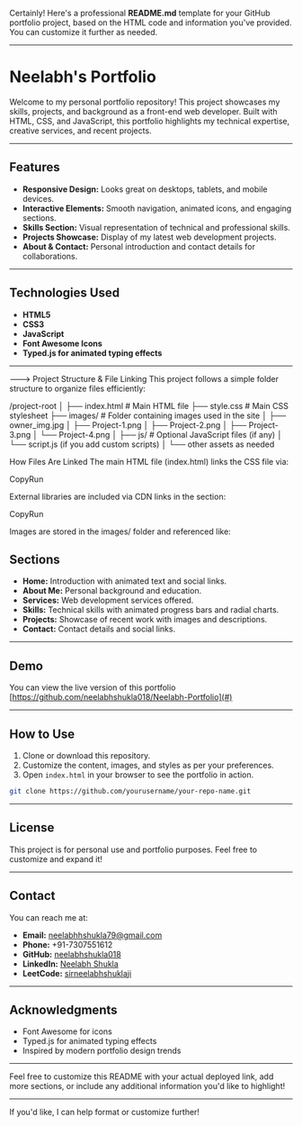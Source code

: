 Certainly! Here's a professional **README.md** template for your GitHub portfolio project, based on the HTML code and information you've provided. You can customize it further as needed.

---

# Neelabh's Portfolio

Welcome to my personal portfolio repository! This project showcases my skills, projects, and background as a front-end web developer. Built with HTML, CSS, and JavaScript, this portfolio highlights my technical expertise, creative services, and recent projects.

---

## Features

- **Responsive Design:** Looks great on desktops, tablets, and mobile devices.
- **Interactive Elements:** Smooth navigation, animated icons, and engaging sections.
- **Skills Section:** Visual representation of technical and professional skills.
- **Projects Showcase:** Display of my latest web development projects.
- **About & Contact:** Personal introduction and contact details for collaborations.

---

## Technologies Used

- **HTML5**
- **CSS3**
- **JavaScript**
- **Font Awesome Icons**
- **Typed.js for animated typing effects**

---

---> Project Structure & File Linking This project follows a simple folder structure to organize files efficiently:

/project-root
│
├── index.html                  # Main HTML file
├── style.css                   # Main CSS stylesheet
├── images/                     # Folder containing images used in the site
│   ├── owner_img.jpg
│   ├── Project-1.png
│   ├── Project-2.png
│   ├── Project-3.png
│   └── Project-4.png
│
├── js/                         # Optional JavaScript files (if any)
│   └── script.js (if you add custom scripts)
│
└── other assets as needed

How Files Are Linked
The main HTML file (index.html) links the CSS file via:

CopyRun
<link rel="stylesheet" href="style.css">
External libraries are included via CDN links in the <head> section:

CopyRun
<script src="https://kit.fontawesome.com/c44dbc2ee4.js" crossorigin="anonymous"></script>
<script src="https://cdn.jsdelivr.net/npm/typed.js@2.0.12"></script>
Images are stored in the images/ folder and referenced like:




## Sections

- **Home:** Introduction with animated text and social links.
- **About Me:** Personal background and education.
- **Services:** Web development services offered.
- **Skills:** Technical skills with animated progress bars and radial charts.
- **Projects:** Showcase of recent work with images and descriptions.
- **Contact:** Contact details and social links.

---

## Demo

You can view the live version of this portfolio [https://github.com/neelabhshukla018/Neelabh-Portfolio](#) 

---

## How to Use

1. Clone or download this repository.
2. Customize the content, images, and styles as per your preferences.
3. Open `index.html` in your browser to see the portfolio in action.

```bash
git clone https://github.com/yourusername/your-repo-name.git
```

---

## License

This project is for personal use and portfolio purposes. Feel free to customize and expand it!

---

## Contact

You can reach me at:

- **Email:** neelabhhshukla79@gmail.com
- **Phone:** +91-7307551612
- **GitHub:** [neelabhshukla018](https://github.com/neelabhshukla018)
- **LinkedIn:** [Neelabh Shukla](https://www.linkedin.com/in/neelabh-shukla-45b88a2a5/)
- **LeetCode:** [sirneelabhshuklaji](https://leetcode.com/u/sirneelabhshuklaji/)

---








## Acknowledgments

- Font Awesome for icons
- Typed.js for animated typing effects
- Inspired by modern portfolio design trends

---

Feel free to customize this README with your actual deployed link, add more sections, or include any additional information you'd like to highlight!

---

If you'd like, I can help format or customize further!
